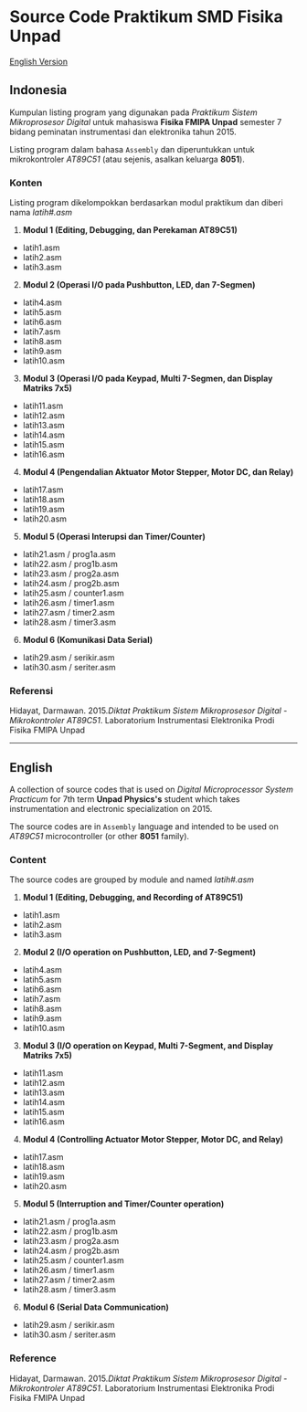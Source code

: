 # Source Code Praktikum SMD Fisika Unpad

[English Version](../master/README.md#english)

## Indonesia

Kumpulan listing program yang digunakan pada _Praktikum Sistem Mikroprosesor Digital_ untuk mahasiswa **Fisika FMIPA Unpad** semester 7 bidang peminatan instrumentasi dan elektronika tahun 2015.

Listing program dalam bahasa `Assembly` dan diperuntukkan untuk mikrokontroler _AT89C51_ (atau sejenis, asalkan keluarga __8051__).

### Konten

Listing program dikelompokkan berdasarkan modul praktikum dan diberi nama _latih#.asm_

1. **Modul 1 (Editing, Debugging, dan Perekaman AT89C51)**
  * latih1.asm
  * latih2.asm
  * latih3.asm
2. **Modul 2 (Operasi I/O pada Pushbutton, LED, dan 7-Segmen)**
  * latih4.asm
  * latih5.asm
  * latih6.asm
  * latih7.asm
  * latih8.asm
  * latih9.asm
  * latih10.asm
3. **Modul 3 (Operasi I/O pada Keypad, Multi 7-Segmen, dan Display Matriks 7x5)**
  * latih11.asm
  * latih12.asm
  * latih13.asm
  * latih14.asm
  * latih15.asm
  * latih16.asm
4. **Modul 4 (Pengendalian Aktuator Motor Stepper, Motor DC, dan Relay)**
  * latih17.asm
  * latih18.asm
  * latih19.asm
  * latih20.asm
5. **Modul 5 (Operasi Interupsi dan Timer/Counter)**
  * latih21.asm / prog1a.asm
  * latih22.asm / prog1b.asm
  * latih23.asm / prog2a.asm
  * latih24.asm / prog2b.asm
  * latih25.asm / counter1.asm
  * latih26.asm / timer1.asm
  * latih27.asm / timer2.asm
  * latih28.asm / timer3.asm
6. **Modul 6 (Komunikasi Data Serial)**
  * latih29.asm / serikir.asm
  * latih30.asm / seriter.asm

### Referensi
Hidayat, Darmawan. 2015.*Diktat Praktikum Sistem Mikroprosesor Digital - Mikrokontroler AT89C51*. Laboratorium Instrumentasi Elektronika Prodi Fisika FMIPA Unpad

---

## English

A collection of source codes that is used on _Digital Microprocessor System Practicum_ for 7th term **Unpad Physics's** student which takes instrumentation and electronic specialization on 2015.

The source codes are in `Assembly` language and intended to be used on _AT89C51_ microcontroller (or other __8051__ family).

### Content

The source codes are grouped by module and named _latih#.asm_

1. **Modul 1 (Editing, Debugging, and Recording of AT89C51)**
  * latih1.asm
  * latih2.asm
  * latih3.asm
2. **Modul 2 (I/O operation on Pushbutton, LED, and 7-Segment)**
  * latih4.asm
  * latih5.asm
  * latih6.asm
  * latih7.asm
  * latih8.asm
  * latih9.asm
  * latih10.asm
3. **Modul 3 (I/O operation on Keypad, Multi 7-Segment, and Display Matriks 7x5)**
  * latih11.asm
  * latih12.asm
  * latih13.asm
  * latih14.asm
  * latih15.asm
  * latih16.asm
4. **Modul 4 (Controlling Actuator Motor Stepper, Motor DC, and Relay)**
  * latih17.asm
  * latih18.asm
  * latih19.asm
  * latih20.asm
5. **Modul 5 (Interruption and Timer/Counter operation)**
  * latih21.asm / prog1a.asm
  * latih22.asm / prog1b.asm
  * latih23.asm / prog2a.asm
  * latih24.asm / prog2b.asm
  * latih25.asm / counter1.asm
  * latih26.asm / timer1.asm
  * latih27.asm / timer2.asm
  * latih28.asm / timer3.asm
6. **Modul 6 (Serial Data Communication)**
  * latih29.asm / serikir.asm
  * latih30.asm / seriter.asm

### Reference
Hidayat, Darmawan. 2015.*Diktat Praktikum Sistem Mikroprosesor Digital - Mikrokontroler AT89C51*. Laboratorium Instrumentasi Elektronika Prodi Fisika FMIPA Unpad
